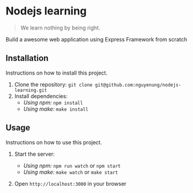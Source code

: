 # Nodejs learning

> We learn nothing by being right.


Build a awesome web application using Express Framework from scratch

## Installation

Instructions on how to install this project.

1. Clone the repository: `git clone git@github.com:nguyenung/nodejs-learning.git`
2. Install dependencies:
	- _Using npm:_ `npm install`
	- _Using make:_ `make install`

## Usage

Instructions on how to use this project.

1. Start the server: 
	- _Using npm:_ `npm run watch` or `npm start`
	- _Using make:_ `make watch` or `make start`

2. Open `http://localhost:3000` in your browser